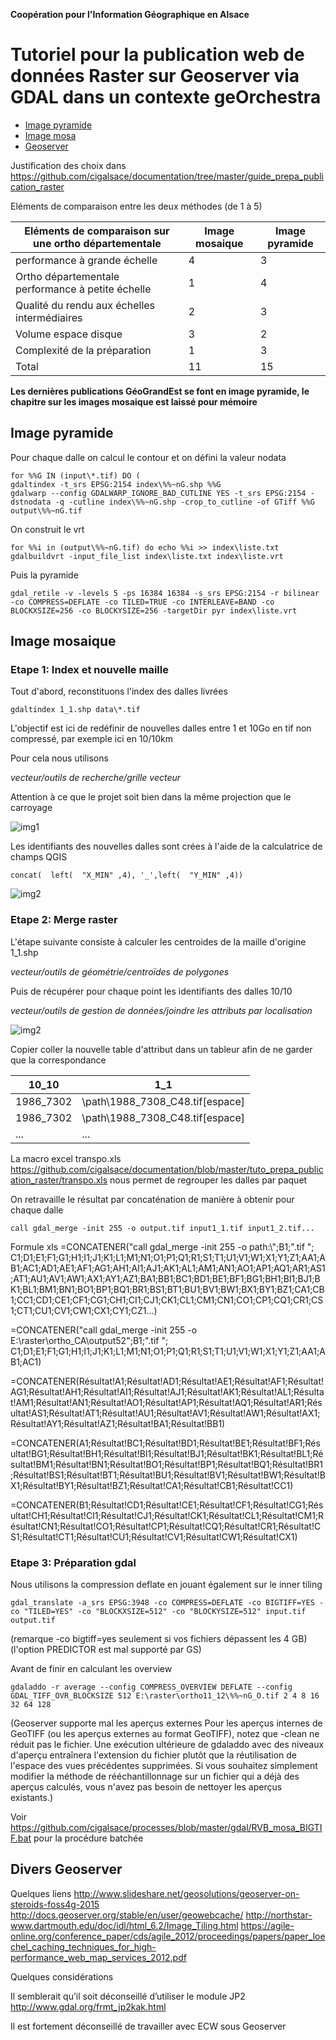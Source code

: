 **Coopération pour l'Information Géographique en Alsace**

# Tutoriel pour la publication web de données Raster sur Geoserver via GDAL dans un contexte geOrchestra

<!-- TOC depthFrom:2 depthTo:3 withLinks:1 updateOnSave:0 orderedList:0 -->

- [Image pyramide](#pyra-)
- [Image mosa](#mosa-)
- [Geoserver](#geoserver-)

<!-- /TOC -->

Justification des choix dans https://github.com/cigalsace/documentation/tree/master/guide_prepa_publication_raster

Eléments de comparaison entre les deux méthodes (de 1 à 5)

| Eléments de comparaison sur une ortho départementale | Image mosaique | Image pyramide |
|----------|------------|-----------|
|performance à grande échelle |4 |3|
|Ortho départementale performance à petite échelle|1 |4|
|Qualité du rendu aux échelles intermédiaires|2|3|
|Volume espace disque|3|2|
|Complexité de la préparation|1|3|
|Total|11|15|

**Les dernières publications GéoGrandEst se font en image pyramide, le chapitre sur les images mosaique est laissé pour mémoire**

## Image pyramide <a id="pyra-"></a>

Pour chaque dalle on calcul le contour et on défini la valeur nodata

```
for %%G IN (input\*.tif) DO (
gdaltindex -t_srs EPSG:2154 index\%%~nG.shp %%G
gdalwarp --config GDALWARP_IGNORE_BAD_CUTLINE YES -t_srs EPSG:2154 -dstnodata -q -cutline index\%%~nG.shp -crop_to_cutline -of GTiff %%G output\%%~nG.tif
```

On construit le vrt

```
for %%i in (output\%%~nG.tif) do echo %%i >> index\liste.txt
gdalbuildvrt -input_file_list index\liste.txt index\liste.vrt
```

Puis la pyramide

```
gdal_retile -v -levels 5 -ps 16384 16384 -s_srs EPSG:2154 -r bilinear -co COMPRESS=DEFLATE -co TILED=TRUE -co INTERLEAVE=BAND -co BLOCKXSIZE=256 -co BLOCKYSIZE=256 -targetDir pyr index\liste.vrt
```

## Image mosaique <a id="mosa-"></a>

### Etape 1: Index et nouvelle maille

Tout d'abord, reconstituons l'index des dalles livrées

```gdaltindex 1_1.shp data\*.tif```

L'objectif est ici de redéfinir de nouvelles dalles entre 1 et 10Go en tif non compressé, par exemple ici en 10/10km

Pour cela nous utilisons

*vecteur/outils de recherche/grille vecteur*

Attention à ce que le projet soit bien dans la même projection que le carroyage

![img1](img/10_10.png)

Les identifiants des nouvelles dalles sont crées à l'aide de la calculatrice de champs QGIS

```concat(  left(  "X_MIN" ,4), '_',left(  "Y_MIN" ,4))```

![img2](img/location.png)

### Etape 2: Merge raster <a id="etape2-"></a>

L'étape suivante consiste à calculer les centroides de la maille d'origine 1_1.shp

*vecteur/outils de géométrie/centroïdes de polygones*

Puis de récupérer pour chaque point les identifiants des dalles 10/10

*vecteur/outils de gestion de données/joindre les attributs par localisation*

![img2](img/centro.png)

Copier coller la nouvelle table d'attribut dans un tableur afin de ne garder que la correspondance

|      10_10         |      1_1     |
|----------|--------------|
|1986_7302|\\path\1988_7308_C48.tif[espace]|
|1986_7302|\\path\1988_7308_C48.tif[espace]|
|...|...|

La macro excel transpo.xls https://github.com/cigalsace/documentation/blob/master/tuto_prepa_publication_raster/transpo.xls nous permet de regrouper les dalles par paquet

On retravaille le résultat par concaténation de manière à obtenir pour chaque dalle

```call gdal_merge -init 255 -o output.tif input1_1.tif input1_2.tif... ```

Formule xls
=CONCATENER("call gdal_merge -init 255 -o path:\\";B1;".tif "; C1;D1;E1;F1;G1;H1;I1;J1;K1;L1;M1;N1;O1;P1;Q1;R1;S1;T1;U1;V1;W1;X1;Y1;Z1;AA1;AB1;AC1;AD1;AE1;AF1;AG1;AH1;AI1;AJ1;AK1;AL1;AM1;AN1;AO1;AP1;AQ1;AR1;AS1;AT1;AU1;AV1;AW1;AX1;AY1;AZ1;BA1;BB1;BC1;BD1;BE1;BF1;BG1;BH1;BI1;BJ1;BK1;BL1;BM1;BN1;BO1;BP1;BQ1;BR1;BS1;BT1;BU1;BV1;BW1;BX1;BY1;BZ1;CA1;CB1;CC1;CD1;CE1;CF1;CG1;CH1;CI1;CJ1;CK1;CL1;CM1;CN1;CO1;CP1;CQ1;CR1;CS1;CT1;CU1;CV1;CW1;CX1;CY1;CZ1...)

=CONCATENER("call gdal_merge -init 255 -o E:\raster\ortho_CA\output52\";B1;".tif "; C1;D1;E1;F1;G1;H1;I1;J1;K1;L1;M1;N1;O1;P1;Q1;R1;S1;T1;U1;V1;W1;X1;Y1;Z1;AA1;AB1;AC1)

=CONCATENER(Résultat!A1;Résultat!AD1;Résultat!AE1;Résultat!AF1;Résultat!AG1;Résultat!AH1;Résultat!AI1;Résultat!AJ1;Résultat!AK1;Résultat!AL1;Résultat!AM1;Résultat!AN1;Résultat!AO1;Résultat!AP1;Résultat!AQ1;Résultat!AR1;Résultat!AS1;Résultat!AT1;Résultat!AU1;Résultat!AV1;Résultat!AW1;Résultat!AX1;Résultat!AY1;Résultat!AZ1;Résultat!BA1;Résultat!BB1)

=CONCATENER(A1;Résultat!BC1;Résultat!BD1;Résultat!BE1;Résultat!BF1;Résultat!BG1;Résultat!BH1;Résultat!BI1;Résultat!BJ1;Résultat!BK1;Résultat!BL1;Résultat!BM1;Résultat!BN1;Résultat!BO1;Résultat!BP1;Résultat!BQ1;Résultat!BR1;Résultat!BS1;Résultat!BT1;Résultat!BU1;Résultat!BV1;Résultat!BW1;Résultat!BX1;Résultat!BY1;Résultat!BZ1;Résultat!CA1;Résultat!CB1;Résultat!CC1)

=CONCATENER(B1;Résultat!CD1;Résultat!CE1;Résultat!CF1;Résultat!CG1;Résultat!CH1;Résultat!CI1;Résultat!CJ1;Résultat!CK1;Résultat!CL1;Résultat!CM1;Résultat!CN1;Résultat!CO1;Résultat!CP1;Résultat!CQ1;Résultat!CR1;Résultat!CS1;Résultat!CT1;Résultat!CU1;Résultat!CV1;Résultat!CW1;Résultat!CX1)

### Etape 3: Préparation gdal<a id="etape3-"></a>

Nous utilisons la compression deflate en jouant également sur le inner tiling

```gdal_translate -a_srs EPSG:3948 -co COMPRESS=DEFLATE -co BIGTIFF=YES -co "TILED=YES" -co "BLOCKXSIZE=512" -co "BLOCKYSIZE=512" input.tif output.tif```

(remarque -co bigtiff=yes seulement si vos fichiers dépassent les 4 GB)
(l'option PREDICTOR est mal supporté par GS)

Avant de finir en calculant les overview

```gdaladdo -r average --config COMPRESS_OVERVIEW DEFLATE --config GDAL_TIFF_OVR_BLOCKSIZE 512 E:\raster\ortho11_12\%%~nG_O.tif 2 4 8 16 32 64 128```

(Geoserver supporte mal les aperçus externes
  Pour les aperçus internes de GeoTIFF (ou les aperçus externes au format GeoTIFF), notez que -clean ne réduit pas le fichier. Une exécution ultérieure de gdaladdo avec des niveaux d'aperçu entraînera l'extension du fichier plutôt que la réutilisation de l'espace des vues précédentes supprimées. Si vous souhaitez simplement modifier la méthode de rééchantillonnage sur un fichier qui a déjà des aperçus calculés, vous n'avez pas besoin de nettoyer les aperçus existants.)

Voir https://github.com/cigalsace/processes/blob/master/gdal/RVB_mosa_BIGTIF.bat pour la procédure batchée

## Divers Geoserver<a id="geoserver-"></a>

Quelques liens
http://www.slideshare.net/geosolutions/geoserver-on-steroids-foss4g-2015
http://docs.geoserver.org/stable/en/user/geowebcache/
http://northstar-www.dartmouth.edu/doc/idl/html_6.2/Image_Tiling.html
https://agile-online.org/conference_paper/cds/agile_2012/proceedings/papers/paper_loechel_caching_techniques_for_high-performance_web_map_services_2012.pdf

Quelques considérations

Il semblerait qu’il soit déconseillé d’utiliser le module JP2
http://www.gdal.org/frmt_jp2kak.html

Il est fortement déconseillé de travailler avec ECW sous Geoserver
